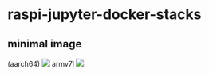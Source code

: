 # raspi-jupyter-docker-stacks

## minimal image
(aarch64)
[![](https://images.microbadger.com/badges/image/step21/jupyter-minimal-notebook:arm64.svg)](https://microbadger.com/images/step21/jupyter-minimal-notebook:arm64 "Get your own image badge on microbadger.com")
armv7l
[![](https://images.microbadger.com/badges/image/step21/jupyter-minimal-notebook.svg)](https://microbadger.com/images/step21/jupyter-minimal-notebook "Get your own image badge on microbadger.com")
